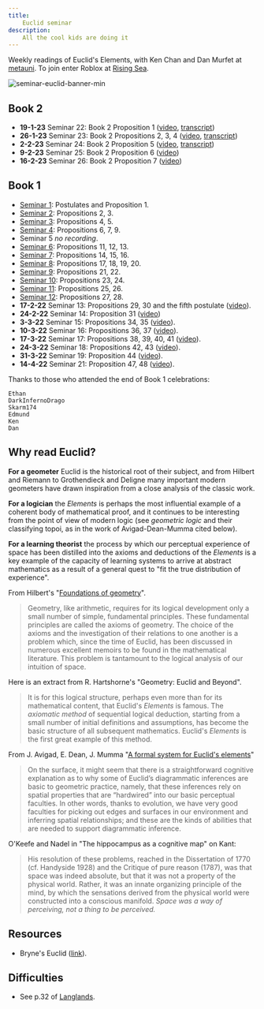 ```yaml
---
title:
    Euclid seminar
description:
    All the cool kids are doing it
---
```


Weekly readings of Euclid's Elements, with Ken Chan and Dan Murfet at [metauni](https://www.metauni.org). To join enter Roblox at [Rising Sea](https://www.roblox.com/games/8165217582/The-Rising-Sea).

![seminar-euclid-banner-min](https://user-images.githubusercontent.com/320329/213587265-9cf1171a-f3b9-4e2e-8954-8ca31a6f4fda.png)

## Book 2

* **19-1-23** Seminar 22: Book 2 Proposition 1 ([video](https://youtu.be/wSIabvsGA30), [transcript](https://metauniservice.com/transcript?videoID=wSIabvsGA30))
* **26-1-23** Seminar 23: Book 2 Propositions 2, 3, 4 ([video](https://youtu.be/wSIabvsGA30), [transcript](https://metauniservice.com/transcript?videoID=wSIabvsGA30))
* **2-2-23** Seminar 24: Book 2 Proposition 5 ([video](https://youtu.be/JCr3tvgM89w), [transcript](https://metauniservice.com/transcript?videoID=JCr3tvgM89w))
* **9-2-23** Seminar 25: Book 2 Proposition 6 ([video](https://youtu.be/7gwkoiXYzgg))
* **16-2-23** Seminar 26: Book 2 Proposition 7 ([video](https://youtu.be/nL3PSZfTnRA))

## Book 1

* [Seminar 1](https://youtu.be/9U73KputtOU): Postulates and Proposition 1.
* [Seminar 2](https://youtu.be/VO6QPT8Ubcc): Propositions 2, 3.
* [Seminar 3](https://youtu.be/4yLm7Wcj6zg): Propositions 4, 5.
* [Seminar 4](https://youtu.be/EBgNmbNglYY): Propositions 6, 7, 9.
* Seminar 5 *no recording*.
* [Seminar 6](https://youtu.be/8P5Q-YdPBB0): Propositions 11, 12, 13.
* [Seminar 7](https://youtu.be/J3NUps3RjWU): Propositions 14, 15, 16.
* [Seminar 8](https://youtu.be/YGeSrBkxIoc): Propositions 17, 18, 19, 20.
* [Seminar 9](https://youtu.be/0VNxaqiIvG0): Propositions 21, 22.
* [Seminar 10](https://youtu.be/eQ7ryFLQDxw): Propositions 23, 24.
* [Seminar 11](https://youtu.be/1G9TY-alLJY): Propositions 25, 26.
* [Seminar 12](https://youtu.be/s1_fyN1mgWw): Propositions 27, 28.
* **17-2-22** Seminar 13: Propositions 29, 30 and the fifth postulate ([video](https://youtu.be/s1CsTWw7cAw)).
* **24-2-22** Seminar 14: Proposition 31 ([video](https://youtu.be/yAtkz7CvlTU))
* **3-3-22** Seminar 15: Propositions 34, 35 ([video](https://youtu.be/5OKFSOs8po8)).
* **10-3-22** Seminar 16: Propositions 36, 37 ([video](https://youtu.be/iDl0ieEeGRw)).
* **17-3-22** Seminar 17: Propositions 38, 39, 40, 41 ([video](https://youtu.be/Z0I4jJxwZW8)).
* **24-3-22** Seminar 18: Propositions 42, 43 ([video](https://youtu.be/bp1woK8Qz5Q)).
* **31-3-22** Seminar 19: Proposition 44 ([video](https://youtu.be/nx0URu-jlX8)).
* **14-4-22** Seminar 21: Proposition 47, 48 ([video](https://youtu.be/hsnIhFFFeC8)).

Thanks to those who attended the end of Book 1 celebrations:

```
Ethan
DarkInfernoDrago
Skarm174
Edmund
Ken
Dan
```

## Why read Euclid?

**For a geometer** Euclid is the historical root of their subject, and from Hilbert and Riemann to Grothendieck and Deligne many important modern geometers have drawn inspiration from a close analysis of the classic work.

**For a logician** the *Elements* is perhaps the most influential example of a coherent body of mathematical proof, and it continues to be interesting from the point of view of modern logic (see *geometric logic* and their classifying topoi, as in the work of Avigad-Dean-Mumma cited below).

**For a learning theorist** the process by which our perceptual experience of space has been distilled into the axioms and deductions of the *Elements* is a key example of the capacity of learning systems to arrive at abstract mathematics as a result of a general quest to "fit the true distribution of experience".

From Hilbert's "[Foundations of geometry](https://math.berkeley.edu/~wodzicki/160/Hilbert.pdf)".

> Geometry, like arithmetic, requires for its logical development only a small number of simple, fundamental principles. These fundamental principles are called the axioms of geometry. The choice of the axioms and the investigation of their relations to one another is a problem which, since the time of Euclid, has been discussed in numerous excellent memoirs to be found in the mathematical literature. This problem is tantamount to the logical analysis of our intuition of space.

Here is an extract from R. Hartshorne's "Geometry: Euclid and Beyond".

> It is for this logical structure, perhaps even more than for its mathematical content, that Euclid's *Elements* is famous. The *axiomatic method* of sequential logical deduction, starting from a small number of initial definitions and assumptions, has become the basic structure of all subsequent mathematics. Euclid's *Elements* is the first great example of this method.

From J. Avigad, E. Dean, J. Mumma "[A formal system for Euclid's elements](https://arxiv.org/abs/0810.4315)"

> On the surface, it might seem that there is a straightforward cognitive explanation as to why some of Euclid’s diagrammatic inferences are basic to geometric practice, namely, that these inferences rely on spatial properties that are “hardwired” into our basic perceptual faculties. In other words, thanks to evolution, we have very good faculties for picking out edges and surfaces in our environment and inferring spatial relationships; and these are the kinds of abilities that are needed to support diagrammatic inference.

O'Keefe and Nadel in "The hippocampus as a cognitive map" on Kant:

> His resolution of these problems, reached in the Dissertation of 1770 (cf. Handyside 1928) and the Critique of pure reason (1787), was that space was indeed absolute, but that it was not a property of the physical world. Rather, it was an innate organizing principle of the mind, by which the sensations derived from the physical world were constructed into a conscious manifold. *Space was a way of perceiving, not a thing to be perceived.*

## Resources

* Bryne's Euclid ([link](https://www.c82.net/euclid/)).

## Difficulties

* See p.32 of [Langlands](https://www.ias.edu/sites/default/files/video/ams/1999/The%20Practice%20of%20Mathematics/The%20Practice%20of%20Mathematics%20-%20Part%203%20-%20Langlands.pdf).
